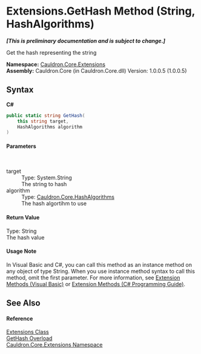 # Extensions.GetHash Method (String, HashAlgorithms)
 _**\[This is preliminary documentation and is subject to change.\]**_

Get the hash representing the string

**Namespace:**&nbsp;<a href="N_Cauldron_Core_Extensions">Cauldron.Core.Extensions</a><br />**Assembly:**&nbsp;Cauldron.Core (in Cauldron.Core.dll) Version: 1.0.0.5 (1.0.0.5)

## Syntax

**C#**<br />
``` C#
public static string GetHash(
	this string target,
	HashAlgorithms algorithm
)
```


#### Parameters
&nbsp;<dl><dt>target</dt><dd>Type: System.String<br />The string to hash</dd><dt>algorithm</dt><dd>Type: <a href="T_Cauldron_Core_HashAlgorithms">Cauldron.Core.HashAlgorithms</a><br />The hash algortihm to use</dd></dl>

#### Return Value
Type: String<br />The hash value

#### Usage Note
In Visual Basic and C#, you can call this method as an instance method on any object of type String. When you use instance method syntax to call this method, omit the first parameter. For more information, see <a href="http://msdn.microsoft.com/en-us/library/bb384936.aspx">Extension Methods (Visual Basic)</a> or <a href="http://msdn.microsoft.com/en-us/library/bb383977.aspx">Extension Methods (C# Programming Guide)</a>.

## See Also


#### Reference
<a href="T_Cauldron_Core_Extensions_Extensions">Extensions Class</a><br /><a href="Overload_Cauldron_Core_Extensions_Extensions_GetHash">GetHash Overload</a><br /><a href="N_Cauldron_Core_Extensions">Cauldron.Core.Extensions Namespace</a><br />